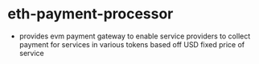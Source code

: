 # eth-payment-processor
- provides evm payment gateway to enable service providers to collect payment for services in various tokens based off USD fixed price of service

